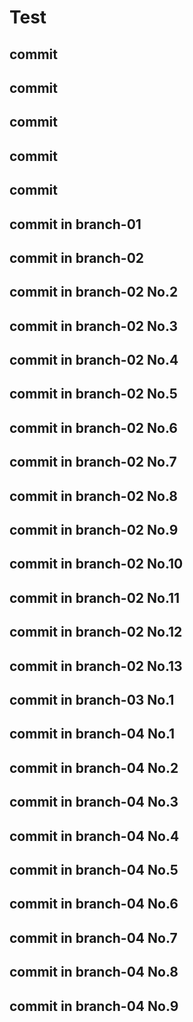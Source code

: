 # Test

## commit
## commit
## commit
## commit
## commit
## commit in branch-01
## commit in branch-02
## commit in branch-02 No.2
## commit in branch-02 No.3
## commit in branch-02 No.4
## commit in branch-02 No.5
## commit in branch-02 No.6
## commit in branch-02 No.7
## commit in branch-02 No.8
## commit in branch-02 No.9
## commit in branch-02 No.10
## commit in branch-02 No.11
## commit in branch-02 No.12
## commit in branch-02 No.13

## commit in branch-03 No.1

## commit in branch-04 No.1
## commit in branch-04 No.2
## commit in branch-04 No.3
## commit in branch-04 No.4
## commit in branch-04 No.5
## commit in branch-04 No.6
## commit in branch-04 No.7
## commit in branch-04 No.8
## commit in branch-04 No.9
